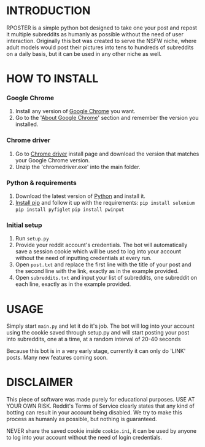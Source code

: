 # INTRODUCTION
RPOSTER is a simple python bot designed to take one your post and repost it multiple subreddits as humanly as possible without the need of user interaction. Originally this bot was created to serve the NSFW niche, where adult models would post their pictures into tens to hundreds of subreddits on a daily basis, but it can be used in any other niche as well.
# HOW TO INSTALL

### Google Chrome

1. Install any version of [Google Chrome](https://www.google.com/chrome/) you want.
2. Go to the '[About Google Chrome](chrome://settings/help)' section and remember the version you installed.

### Chrome driver

1. Go to [Chrome driver](https://chromedriver.chromium.org/downloads) install page and download the version that matches your Google Chrome version.
2. Unzip the 'chromedriver.exe' into the main folder.

### Python & requirements

1. Download the latest version of [Python](https://www.python.org/downloads/) and install it.
2. [Install pip](https://www.geeksforgeeks.org/how-to-install-pip-on-windows) and follow it up with the requirements: `pip install selenium` `pip install pyfiglet` `pip install pwinput`

### Initial setup

1. Run `setup.py`
2. Provide your reddit account's credentials. The bot will automatically save a session cookie which will be used to log into your account without the need of inputting credentials at every run.
3. Open `post.txt` and replace the first line with the title of your post and the second line with the link, exactly as in the example provided.
5. Open `subreddits.txt` and input your list of subreddits, one subreddit on each line, exactly as in the example provided.

# USAGE
Simply start `main.py` and let it do it's job.
The bot will log into your account using the cookie saved through setup.py and will start posting your post into subreddits, one at a time, at a random interval of 20-40 seconds

Because this bot is in a very early stage, currently it can only do 'LINK' posts. Many new features coming soon.

# DISCLAIMER
This piece of software was made purely for educational purposes. USE AT YOUR OWN RISK. Reddit's Terms of Service clearly states that any kind of botting can result in your account being disabled. We try to make this process as humanly as possible, but nothing is guaranteed.

NEVER share the saved cookie inside `cookie.ini`, it can be used by anyone to log into your account without the need of login credentials.
